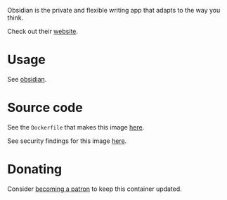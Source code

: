 Obsidian is the private and flexible writing app that adapts to the way you think.

Check out their [website](https://obsidian.md/).

# Usage

See [obsidian](https://github.com/akiraheid/containerfiles/blob/master/obsidian/obsidian).

# Source code

See the `Dockerfile` that makes this image [here](https://github.com/akiraheid/containerfiles).

See security findings for this image [here](https://akiraheid.github.io/containerfiles/).

# Donating

Consider [becoming a patron](https://www.patreon.com/akiracode) to keep this container updated.

